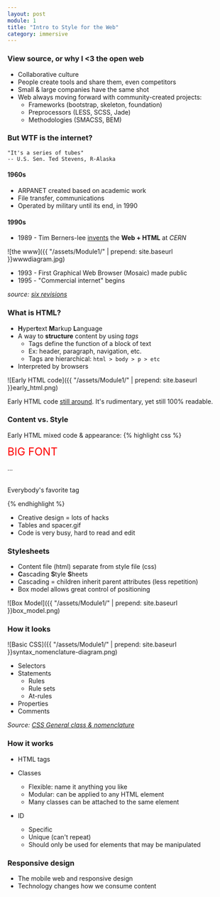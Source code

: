 ```yaml
---
layout: post
module: 1
title: "Intro to Style for the Web"
category: immersive
---
```


### View source, or why I <3 the open web
- Collaborative culture
- People create tools and share them, even competitors
- Small & large companies have the same shot
- Web always moving forward with community-created projects:
	- Frameworks (bootstrap, skeleton, foundation)
	- Preprocessors (LESS, SCSS, Jade)
	- Methodologies (SMACSS, BEM)


### But WTF is the internet?

	"It's a series of tubes"
	-- U.S. Sen. Ted Stevens, R-Alaska

#### 1960s

- ARPANET created based on academic work
- File transfer, communications
- Operated by military until its end, in 1990

#### 1990s

- 1989 - Tim Berners-lee [invents](http://www.w3.org/History/1989/proposal.html) the **Web + HTML** at *CERN*

![the www]({{ "/assets/Module1/" | prepend: site.baseurl }}wwwdiagram.jpg)

- 1993 - First Graphical Web Browser (Mosaic) made public
- 1995 - "Commercial internet" begins

*source: [six revisions](http://sixrevisions.com/resources/the-history-of-the-internet-in-a-nutshell/)*
	
### What is HTML?

- **H**yper**t**ext **M**arkup **L**anguage
- A way to **structure** content by using *tags*
	- Tags define the function of a block of text
	- Ex: header, paragraph, navigation, etc.
	- Tags are hierarchical: `html > body > p > etc`
- Interpreted by browsers

![Early HTML code]({{ "/assets/Module1/" | prepend: site.baseurl }}early_html.png)

Early HTML code [still around](http://sheldonbrown.com/web_sample1.html). It's rudimentary, yet still 100% readable.


### Content vs. Style

Early HTML mixed code & appearance:
{% highlight css %}

<font color="red" size="5">BIG FONT</font>
<table background="white" padding="2">...</table>
<blink>Everybody's favorite tag</blink>
	
{% endhighlight %}
- Creative design = lots of hacks
- Tables and spacer.gif
- Code is very busy, hard to read and edit

	
### Stylesheets
- Content file (html) separate from style file (css)
- **C**ascading **S**tyle **S**heets
- Cascading = children inherit parent attributes (less repetition)
- Box model allows great control of positioning

![Box Model]({{ "/assets/Module1/" | prepend: site.baseurl }}box_model.png)


### How it looks

![Basic CSS]({{ "/assets/Module1/" | prepend: site.baseurl }}syntax_nomenclature-diagram.png)

- Selectors
- Statements
	- Rules
	- Rule sets
	- At-rules
- Properties
- Comments


*Source: [CSS General class & nomenclature](http://reference.sitepoint.com/css/syntax)*

### How it works

- HTML tags
- Classes
	- Flexible: name it anything you like
	- Modular: can be applied to any HTML element
	- Many classes can be attached to the same element

- ID
	- Specific
	- Unique (can't repeat)
	- Should only be used for elements that may be manipulated

### Responsive design

- The mobile web and responsive design
- Technology changes how we consume content